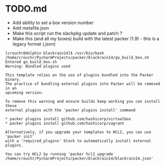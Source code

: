 # TODO.md
- Add ability to set a box version number
- Add metafile.json
- Make this script run the slackpkg update and patch ? 
- Make this (and all my boxes) build with the latest packer (1.9) - this is a legacy format (.json)

```commandline
[crouchr@dolphin blackrain14]$ /usr/bin/bash /home/crouchr/PycharmProjects/packer/blackrain14/go_build_box.sh
Entered go_build_box.sh
Warning: Bundled plugins used

This template relies on the use of plugins bundled into the Packer binary.
The practice of bundling external plugins into Packer will be removed in an
upcoming version.

To remove this warning and ensure builds keep working you can install these
external plugins with the 'packer plugins install' command

* packer plugins install github.com/hashicorp/virtualbox
* packer plugins install github.com/hashicorp/vagrant

Alternatively, if you upgrade your templates to HCL2, you can use 'packer init'
with a 'required_plugins' block to automatically install external plugins.

You can try HCL2 by running 'packer hcl2_upgrade
/home/crouchr/PycharmProjects/packer/blackrain14/blackrain14.json'

```